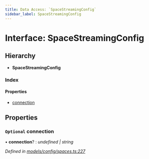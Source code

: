 ```yaml
---
title: Data Access: `SpaceStreamingConfig`
sidebar_label: SpaceStreamingConfig
---
```


# Interface: SpaceStreamingConfig

## Hierarchy

* **SpaceStreamingConfig**

### Index

#### Properties

* [connection](spacestreamingconfig.md#optional-connection)

## Properties

### `Optional` connection

• **connection**? : *undefined | string*

*Defined in [models/config/spaces.ts:227](https://github.com/terascope/teraslice/blob/a2250fb9/packages/data-access/src/models/config/spaces.ts#L227)*

